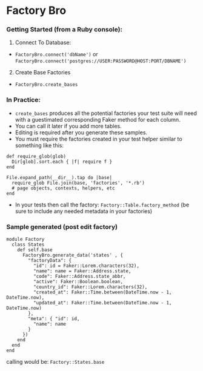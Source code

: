 # Factory Bro

### Getting Started (from a Ruby console):
1. Connect To Database:
 - `FactoryBro.connect('dbName')` or `FactoryBro.connect('postgres://USER:PASSWORD@HOST:PORT/DBNAME')`
2. Create Base Factories
 - `FactoryBro.create_bases`
 
### In Practice:

- `create_bases` produces all the potential factories your test suite will need with a guestimated corresponding Faker method for each column. 
 - You can call it later if you add more tables.
 - Editing is required after you generate these samples.
- You must require the factories created in your test helper similar to something like this:
```
def require_glob(glob)
  Dir[glob].sort.each { |f| require f }
end

File.expand_path(__dir__).tap do |base|
  require_glob File.join(base, 'factories', '*.rb')
  # page objects, contexts, helpers, etc
end
```
- In your tests then call the factory: `Factory::Table.factory_method` (be sure to include any needed metadata in your factories)

### Sample generated (post edit factory)
```
module Factory
  class States
    def self.base
      FactoryBro.generate_data('states' , {
        "factoryData": {
          "id": id = Faker::Lorem.characters(32),
          "name": name = Faker::Address.state,
          "code": Faker::Address.state_abbr,
          "active": Faker::Boolean.boolean,
          "country_id": Faker::Lorem.characters(32),
          "created_at": Faker::Time.between(DateTime.now - 1, DateTime.now),
          "updated_at": Faker::Time.between(DateTime.now - 1, DateTime.now)
        },
        "meta": { "id": id,
          "name": name
        }
      })
    end
  end
end

```
calling would be: `Factory::States.base`
